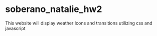 # soberano_natalie_hw2
This website will display weather Icons and transitions utilizing css and javascript

